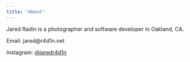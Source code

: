 ```yaml
---
title: "About"
---
```


Jared Radin is a photographer and software developer in Oakland, CA.

Email: &#106;&#97;&#114;&#101;&#100;&#64;&#114;&#52;&#100;&#49;&#110;&#46;&#110;&#101;&#116;

Instagram: [@jaredr4d1n](https://www.instagram.com/jaredr4d1n/)

